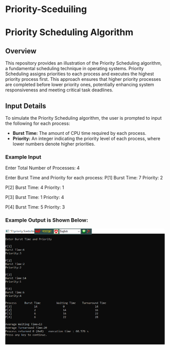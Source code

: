 # Priority-Sceduiling
# Priority Scheduling Algorithm

## Overview

This repository provides an illustration of the Priority Scheduling algorithm, a fundamental scheduling technique in operating systems. Priority Scheduling assigns priorities to each process and executes the highest priority process first. This approach ensures that higher priority processes are completed before lower priority ones, potentially enhancing system responsiveness and meeting critical task deadlines.

## Input Details

To simulate the Priority Scheduling algorithm, the user is prompted to input the following for each process:

- **Burst Time:** The amount of CPU time required by each process.
- **Priority:** An integer indicating the priority level of each process, where lower numbers denote higher priorities.



### Example Input
Enter Total Number of Processes: 4


Enter Burst Time and Priority for each process:
P[1]
Burst Time: 7
Priority: 2

P[2]
Burst Time: 4
Priority: 1

P[3]
Burst Time: 1
Priority: 4

P[4]
Burst Time: 5
Priority: 3
### Example Output is Shown Below:
<img src="Priority Sceduilling Algorithm.PNG " alt="Round Robbin Diagram" style="max-width: 100%; height: auto;">


